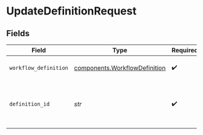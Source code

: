 # UpdateDefinitionRequest


## Fields

| Field                                                                          | Type                                                                           | Required                                                                       | Description                                                                    | Example                                                                        |
| ------------------------------------------------------------------------------ | ------------------------------------------------------------------------------ | ------------------------------------------------------------------------------ | ------------------------------------------------------------------------------ | ------------------------------------------------------------------------------ |
| `workflow_definition`                                                          | [components.WorkflowDefinition](../../models/components/workflowdefinition.md) | :heavy_check_mark:                                                             | Workflow Definition payload                                                    |                                                                                |
| `definition_id`                                                                | *str*                                                                          | :heavy_check_mark:                                                             | Short uuid (length 8) to identify the Workflow Definition.                     | 7hj28a                                                                         |